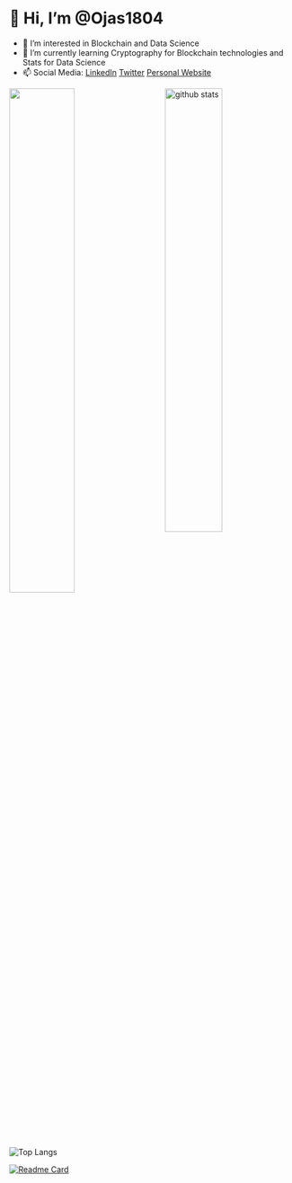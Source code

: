 # 👋 Hi, I’m @Ojas1804
- 👀 I’m interested in Blockchain and Data Science
- 🌱 I’m currently learning Cryptography for Blockchain technologies and Stats for Data Science
- 📫 Social Media: [LinkedIn](https://www.linkedin.com/in/ojas-srivastava-94bb051bb/)       [Twitter](https://twitter.com/srivastava_ojas)      [Personal Website](https://ojas1804.github.io/portfolio/)

<!---
Ojas1804/Ojas1804 is a ✨ special ✨ repository because its `README.md` (this file) appears on your GitHub profile.
You can click the Preview link to take a look at your changes.
--->

<img src="https://github-readme-stats.vercel.app/api?username=Ojas1804&show_icons=true&theme=gotham" alt="github stats" width="45%" align="right"/>

<img src="https://github-readme-streak-stats.herokuapp.com/?user=Ojas1804&theme=dark" width="48%" >

![Top Langs](https://github-readme-stats.vercel.app/api/top-langs/?username=Ojas1804&layout=compact)

[![Readme Card](https://github-readme-stats.vercel.app/api/pin/?username=anuraghazra&repo=github-readme-stats)](https://github.com/Ojas1804/github-readme-stats)
